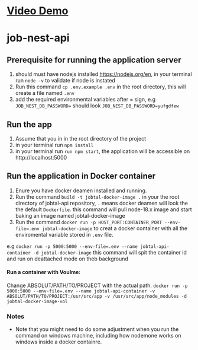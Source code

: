 # [Video Demo](https://youtu.be/TD2a1r9tdvE)


# job-nest-api

## Prerequisite for running the application server

1. should must have nodejs installed https://nodejs.org/en, in your terminal run `node -v` to validate if node is instated
2. Run this command `cp .env.example .env` in the root directory, this will create a file named `.env`
3. add the required environmental variables after = sign, e.g `JOB_NEST_DB_PASSWORD=` should look `JOB_NEST_DB_PASSWORD=yufgdfew`

## Run the app

1. Assume that you in in the root directory of the project
2. in your terminal run `npm install`
3. in your terminal run `run npm start`, the application will be accessible on http://localhost:5000


## Run the application in Docker container
1. Enure you have docker deamen installed and running.
2. Run the command `build -t jobtal-docker-image .` in your the root directory of jobtal-api repository, `.` means docker deamen will look the the default `Dockerfile`. this command will pull node-18.x image and start baking an image named jobtal-docker-image
3. Run the command `docker run -p HOST_PORT:CONTAINER_PORT --env-file=.env jobtal-docker-image` to creat a docker container with all the enviromental variable stored in `.env` file.

e.g `docker run -p 5000:5000 --env-file=.env --name jobtal-api-container -d jobtal-docker-image` this command will spit the container id and run on deattached mode on theb background

#### Run a container with Voulme:
Change ABSOLUT/PATH/TO/PROJECT with the actual path.
`docker run -p 5000:5000 --env-file=.env --name jobtal-api-container -v ABSOLUT/PATH/TO/PROJECT:/usr/src/app -v /usr/src/app/node_modules -d jobtal-docker-image-vol`
### Notes 
- Note that you might need to do some adjustment when you run the command on windows machine, including how nodemone works on windows inside a docker containre. 